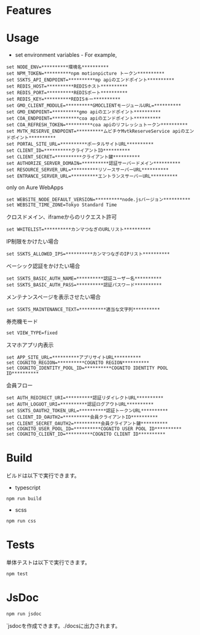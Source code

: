 # Features


# Usage

* set environment variables - For example,

```shell
set NODE_ENV=**********環境名**********
set NPM_TOKEN=**********npm motionpicture トークン**********
set SSKTS_API_ENDPOINT=**********mp apiのエンドポイント**********
set REDIS_HOST=**********REDISホスト**********
set REDIS_PORT=**********REDISポート**********
set REDIS_KEY=**********REDISキー**********
set GMO_CLIENT_MODULE=**********GMOCLIENTモージュールURL=**********
set GMO_ENDPOINT=**********gmo apiのエンドポイント**********
set COA_ENDPOINT=**********coa apiのエンドポイント**********
set COA_REFRESH_TOKEN=**********coa apiのリフレッシュトークン**********
set MVTK_RESERVE_ENDPOINT=**********ムビチケMvtkReserveService apiのエンドポイント**********
set PORTAL_SITE_URL=**********ポータルサイトURL**********
set CLIENT_ID=**********クライアントID**********
set CLIENT_SECRET=**********クライアント鍵**********
set AUTHORIZE_SERVER_DOMAIN=**********認証サーバードメイン**********
set RESOURCE_SERVER_URL=**********リソースサーバーURL**********
set ENTRANCE_SERVER_URL=**********エントランスサーバーURL**********
```

only on Aure WebApps

```shell
set WEBSITE_NODE_DEFAULT_VERSION=**********node.jsバージョン**********
set WEBSITE_TIME_ZONE=Tokyo Standard Time
```

クロスドメイン、iframeからのリクエスト許可

```shell
set WHITELIST=**********カンマつなぎのURLリスト**********
```

IP制限をかけたい場合

```shell
set SSKTS_ALLOWED_IPS=**********カンマつなぎのIPリスト**********
```

ベーシック認証をかけたい場合

```shell
set SSKTS_BASIC_AUTH_NAME=**********認証ユーザー名**********
set SSKTS_BASIC_AUTH_PASS=**********認証パスワード**********
```

メンテナンスページを表示させたい場合

```shell
set SSKTS_MAINTENANCE_TEXT=**********適当な文字列**********
```

券売機モード

```shell
set VIEW_TYPE=fixed
```

スマホアプリ内表示

```shell
set APP_SITE_URL=**********アプリサイトURL**********
set COGNITO_REGION=**********COGNITO REGION**********
set COGNITO_IDENTITY_POOL_ID=**********COGNITO IDENTITY POOL ID**********
```

会員フロー
```shell
set AUTH_REDIRECT_URI=**********認証リダイレクトURL**********
set AUTH_LOGUOT_URI=**********認証ログアウトURL**********
set SSKTS_OAUTH2_TOKEN_URL=**********認証トークンURL**********
set CLIENT_ID_OAUTH2=**********会員クライアントID**********
set CLIENT_SECRET_OAUTH2=**********会員クライアント鍵**********
set COGNITO_USER_POOL_ID=**********COGNITO USER POOL ID**********
set COGNITO_CLIENT_ID=**********COGNITO CLIENT ID**********
```

# Build

ビルドは以下で実行できます。
- typescript
```shell
npm run build
```

- scss
```shell
npm run css
```

# Tests

単体テストは以下で実行できます。

```shell
npm test
```

<!-- UIテストは以下で実行できます。

```shell
npm ui-test
``` -->

# JsDoc

```shell
npm run jsdoc
```

`jsdocを作成できます。./docsに出力されます。
